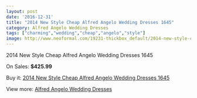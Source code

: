 ```yaml
---
layout: post
date: '2016-12-31'
title: "2014 New Style Cheap Alfred Angelo Wedding Dresses 1645"
category: Alfred Angelo Wedding Dresses
tags: ["charming","wedding","cheap","angelo","style"]
image: http://www.neoformal.com/19231-thickbox_default/2014-new-style-cheap-alfred-angelo-wedding-dresses-1645.jpg
---
```

2014 New Style Cheap Alfred Angelo Wedding Dresses 1645

On Sales: **$425.99**
<a href="https://www.neoformal.com/en/alfred-angelo-wedding-dresses-2014/6158-2014-new-style-cheap-alfred-angelo-wedding-dresses-1645.html"><amp-img layout="responsive" width="600" height="600" src="//www.neoformal.com/19231-thickbox_default/2014-new-style-cheap-alfred-angelo-wedding-dresses-1645.jpg" alt="2014 New Style Cheap Alfred Angelo Wedding Dresses 1645 0" /></a>
<a href="https://www.neoformal.com/en/alfred-angelo-wedding-dresses-2014/6158-2014-new-style-cheap-alfred-angelo-wedding-dresses-1645.html"><amp-img layout="responsive" width="600" height="600" src="//www.neoformal.com/19232-thickbox_default/2014-new-style-cheap-alfred-angelo-wedding-dresses-1645.jpg" alt="2014 New Style Cheap Alfred Angelo Wedding Dresses 1645 1" /></a>
<a href="https://www.neoformal.com/en/alfred-angelo-wedding-dresses-2014/6158-2014-new-style-cheap-alfred-angelo-wedding-dresses-1645.html"><amp-img layout="responsive" width="600" height="600" src="//www.neoformal.com/19233-thickbox_default/2014-new-style-cheap-alfred-angelo-wedding-dresses-1645.jpg" alt="2014 New Style Cheap Alfred Angelo Wedding Dresses 1645 2" /></a>

Buy it: [2014 New Style Cheap Alfred Angelo Wedding Dresses 1645](https://www.neoformal.com/en/alfred-angelo-wedding-dresses-2014/6158-2014-new-style-cheap-alfred-angelo-wedding-dresses-1645.html "2014 New Style Cheap Alfred Angelo Wedding Dresses 1645")

View more: [Alfred Angelo Wedding Dresses](https://www.neoformal.com/en/80-alfred-angelo-wedding-dresses-2014 "Alfred Angelo Wedding Dresses")